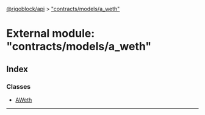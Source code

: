 [@rigoblock/api](../README.md) > ["contracts/models/a_weth"](../modules/_contracts_models_a_weth_.md)

# External module: "contracts/models/a_weth"

## Index

### Classes

* [AWeth](../classes/_contracts_models_a_weth_.aweth.md)

---

